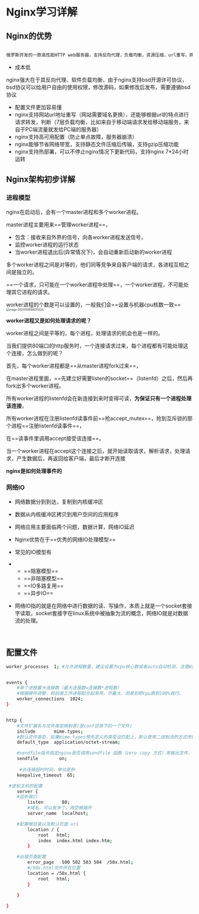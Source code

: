 # Nginx学习详解

## Nginx的优势

```markdown

俄罗斯开发的一款高性能HTTP web服务器，支持反向代理，负载均衡，资源压缩，url重写，网站跳转等功能，nginx以高效的linux网络模型，epoll,event作为网络IO模型，在高并发网站情况下，nginx能够轻松支持5W+的并发流量，并且消耗的服务器内存、cpu等资源非常低，运行非常稳定
```

- 成本低

nginx强大在于其反向代理、软件负载均衡，由于nginx支持bsd开源许可协议，bsd协议可以给用户自由的使用权限，修改源码，如果修改后发布，需要遵循bsd协议

- 配置文件更加容易懂
- nginx支持网站url地址重写（网站需要域名更换），还能够根据url的特点进行请求转发，判断（7层负载均衡，比如来自于移动端请求发给移动端服务，来自于PC端流量就发给PC端的服务器）
- nginx支持高可用配置（防止单点故障，服务器崩溃）
- nginx能够节省网络带宽，支持静态文件压缩后传输，支持gzip压缩功能
- nginx支持热部署，可以不停止nginx情况下更新代码，支持nginx 7*24小时运转

##  Nginx架构初步详解

### 进程模型

nginx在启动后，会有一个master进程和多个worker进程。

master进程主要用来==管理worker进程==，

- 包含：接收来自外界的信号，向各worker进程发送信号，
- 监控worker进程的运行状态
- 当worker进程退出后(异常情况下)，会自动重新启动新的worker进程

多个worker进程之间是对等的，他们同等竞争来自客户端的请求，各进程互相之间是独立的。

==一个请求，只可能在一个worker进程中处理==，一个worker进程，不可能处理其它进程的请求。

worker进程的个数是可以设置的，一般我们会==设置与机器cpu核数一致==<img src="/Users/dexlace/private-github-repository/learning-notes/Nginx笔记/Nginx学习详解.assets/image-20230109194251334-3264581.png" alt="image-20230109194251334" style="zoom: 50%;" />

**worker进程又是如何处理请求的呢？**

worker进程之间是平等的，每个进程，处理请求的机会也是一样的。

当我们提供80端口的http服务时，一个连接请求过来，每个进程都有可能处理这个连接，怎么做到的呢？

首先，每个worker进程都是==从master进程fork过来==，

在master进程里面，==先建立好需要listen的socket==（listenfd）之后，然后再fork出多个worker进程。

所有worker进程的listenfd会在新连接到来时变得可读，**为保证只有一个进程处理该连接**，

所有worker进程在注册listenfd读事件前==抢accept_mutex==，抢到互斥锁的那个进程==注册listenfd读事件==，

在==读事件里调用accept接受该连接==。

当一个worker进程在accept这个连接之后，就开始读取请求，解析请求，处理请求，产生数据后，再返回给客户端，最后才断开连接

**nginx是如何处理事件的**



### 网络IO

- 网络数据分到到达，复制到内核缓冲区
- 数据从内核缓冲区拷贝到用户空间的应用程序
- 网络应用主要面临两个问题，数据计算，网络IO延迟
- Nginx优势在于==优秀的网络IO处理模型==

- 常见的IO模型有
- - ==阻塞模型==
  - ==非阻塞模型==
  - ==IO多路复用==
  - ==异步IO==
- 网络IO指的就是在网络中进行数据的读、写操作，本质上就是一个socket套接字读取，socket套接字在linux系统中被抽象为流的概念，网络IO就是对数据流的处理。

​    

## 配置文件

```bash
worker_processes  1; #允许进程数量，建议设置为cpu核心数或者auto自动检测，注意Windows服务器上虽然可以启动多个processes，但是实际只会用其中一个


events {
    #单个进程最大连接数（最大连接数=连接数*进程数）
    #根据硬件调整，和前面工作进程配合起来用，尽量大，但是别把cpu跑到100%就行。
    worker_connections  1024;
}


http {
    #文件扩展名与文件类型映射表(是conf目录下的一个文件)
    include       mime.types;
    #默认文件类型，如果mime.types预先定义的类型没匹配上，默认使用二进制流的方式传输
    default_type  application/octet-stream;

    #sendfile指令指定nginx是否调用sendfile 函数（zero copy 方式）来输出文件，对于普通应用，必须设为on。如果用来进行下载等应用磁盘IO重负载应用，可设置为off，以平衡磁盘与网络IO处理速度。
    sendfile        on;
    
     #长连接超时时间，单位是秒
    keepalive_timeout  65;

 #虚拟主机的配置
    server {
    #监听端口
        listen       80;
        #域名，可以有多个，用空格隔开
        server_name  localhost;

	#配置根目录以及默认页面 uri
        location / {
            root   html; 
            index  index.html index.htm;
        }

	#出错页面配置
        error_page   500 502 503 504  /50x.html;
        #/50x.html文件所在位置
        location = /50x.html {
            root   html;
        }
        
    }

}

```



